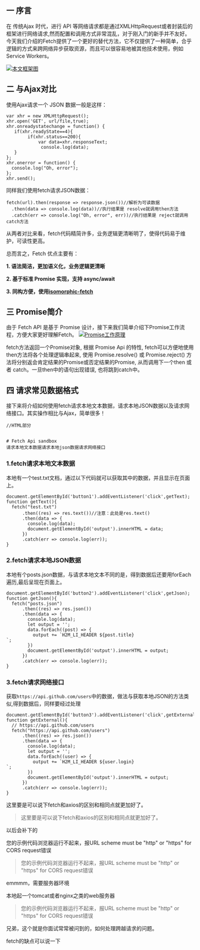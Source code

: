 ## 一 序言

在 传统Ajax 时代，进行 API 等网络请求都是通过XMLHttpRequest或者封装后的框架进行网络请求,然而配置和调用方式非常混乱，对于刚入门的新手并不友好。今天我们介绍的Fetch提供了一个更好的替代方法，它不仅提供了一种简单，合乎逻辑的方式来跨网络异步获取资源，而且可以很容易地被其他技术使用，例如 Service Workers。

[![本文框架图](https://camo.githubusercontent.com/c4803db216feb74e1fc86466a3d19b5b1ef4a28c/68747470733a2f2f757365722d676f6c642d63646e2e786974752e696f2f323031382f362f31322f313633656639633230363765323563303f773d3130393126683d34393426663d706e6726733d3531333838)](https://camo.githubusercontent.com/c4803db216feb74e1fc86466a3d19b5b1ef4a28c/68747470733a2f2f757365722d676f6c642d63646e2e786974752e696f2f323031382f362f31322f313633656639633230363765323563303f773d3130393126683d34393426663d706e6726733d3531333838)

## 二 与Ajax对比

使用Ajax请求一个 JSON 数据一般是这样：

    var xhr = new XMLHttpRequest();
    xhr.open('GET', url/file,true);
    xhr.onreadystatechange = function() {
       if(xhr.readyState==4){
            if(xhr.status==200){
                var data=xhr.responseText;
                 console.log(data);
       }
    };
    xhr.onerror = function() {
      console.log("Oh, error");
    };
    xhr.send();
    

同样我们使用fetch请求JSON数据：

    fetch(url).then(response => response.json())//解析为可读数据
      .then(data => console.log(data))//执行结果是 resolve就调用then方法
      .catch(err => console.log("Oh, error", err))//执行结果是 reject就调用catch方法
    

从两者对比来看，fetch代码精简许多，业务逻辑更清晰明了，使得代码易于维护，可读性更高。

总而言之，Fetch 优点主要有：

**1. 语法简洁，更加语义化，业务逻辑更清晰**

**2.  基于标准 Promise 实现，支持 async/await**

**3.  同构方便，使用[isomorphic-fetch](https://github.com/matthew-andrews/isomorphic-fetch)**

## 三 Promise简介

由于 Fetch API 是基于 Promise 设计，接下来我们简单介绍下Promise工作流程，方便大家更好理解Fetch。
[![Promise工作原理](https://camo.githubusercontent.com/b775695cb64d804c667cf476b1e0d54fcf41e6b5/68747470733a2f2f757365722d676f6c642d63646e2e786974752e696f2f323031382f362f31322f313633656639633230363837346230613f773d39353026683d35333226663d706e6726733d3931393236)](https://camo.githubusercontent.com/b775695cb64d804c667cf476b1e0d54fcf41e6b5/68747470733a2f2f757365722d676f6c642d63646e2e786974752e696f2f323031382f362f31322f313633656639633230363837346230613f773d39353026683d35333226663d706e6726733d3931393236)

fetch方法返回一个Promise对象, 根据 Promise Api 的特性, fetch可以方便地使用then方法将各个处理逻辑串起来, 使用 Promise.resolve() 或 Promise.reject() 方法将分别返会肯定结果的Promise或否定结果的Promise, 从而调用下一个then 或者 catch。一旦then中的语句出现错误, 也将跳到catch中。

## 四 请求常见数据格式

接下来将介绍如何使用fetch请求本地文本数据，请求本地JSON数据以及请求网络接口。其实操作相比与Ajax，简单很多！

    //HTML部分
      
    
    # Fetch Api sandbox
    请求本地文本数据请求本地json数据请求网络接口
    
    
    

### 1.fetch请求本地文本数据

本地有一个test.txt文档，通过以下代码就可以获取其中的数据，并且显示在页面上。

    document.getElementById('button1').addEventListener('click',getText);
    function getText(){
      fetch("test.txt")
          .then((res) => res.text())//注意：此处是res.text()
          .then(data => {
            console.log(data);
            document.getElementById('output').innerHTML = data;
          })
          .catch(err => console.log(err));
    }
    

### 2.fetch请求本地JSON数据

本地有个posts.json数据，与请求本地文本不同的是，得到数据后还要用forEach遍历,最后呈现在页面上。

    document.getElementById('button2').addEventListener('click',getJson);
    function getJson(){
      fetch("posts.json")
          .then((res) => res.json())
          .then(data => {
            console.log(data);
            let output = '';
            data.forEach((post) => {
              output += `H2M_LI_HEADER ${post.title}
    `;
            })
            document.getElementById('output').innerHTML = output;
          })
          .catch(err => console.log(err));
    }
    

### 3.fetch请求网络接口

获取`https://api.github.com/users`中的数据，做法与获取本地JSON的方法类似,得到数据后，同样要经过处理

    document.getElementById('button3').addEventListener('click',getExternal);
    function getExternal(){
      // https://api.github.com/users
      fetch("https://api.github.com/users")
          .then((res) => res.json())
          .then(data => {
            console.log(data);
            let output = '';
            data.forEach((user) => {
              output += `H2M_LI_HEADER ${user.login}
    `;
            })
            document.getElementById('output').innerHTML = output;
          })
          .catch(err => console.log(err));
    }
    

这里要是可以说下fetch和axios的区别和相同点就更加好了。

> 这里要是可以说下fetch和axios的区别和相同点就更加好了。

以后会补下的

您的示例代码浏览器运行不起来，报URL scheme must be "http" or "https" for CORS request错误

> 您的示例代码浏览器运行不起来，报URL scheme must be "http" or "https" for CORS request错误

emmmm，需要服务器环境

本地起一个tomcat或者nginx之类的web服务器

> 您的示例代码浏览器运行不起来，报URL scheme must be "http" or "https" for CORS request错误

兄弟，这个就是你面试常常被问到的，如何处理跨越请求的问题。

fetch的缺点可以说一下